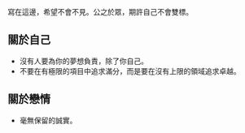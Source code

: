 寫在這邊，希望不會不見。公之於眾，期許自己不會雙標。

關於自己
---

- 沒有人要為你的夢想負責，除了你自己。
- 不要在有極限的項目中追求滿分，而是要在沒有上限的領域追求卓越。

關於戀情
---

- 毫無保留的誠實。
